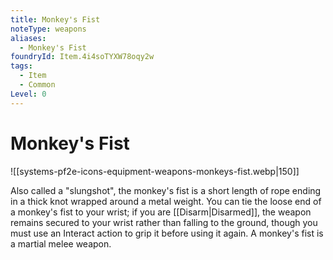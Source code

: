 ```yaml
---
title: Monkey's Fist
noteType: weapons
aliases:
  - Monkey's Fist
foundryId: Item.4i4soTYXW78oqy2w
tags:
  - Item
  - Common
Level: 0
---
```


# Monkey's Fist
![[systems-pf2e-icons-equipment-weapons-monkeys-fist.webp|150]]

Also called a "slungshot", the monkey's fist is a short length of rope ending in a thick knot wrapped around a metal weight. You can tie the loose end of a monkey's fist to your wrist; if you are [[Disarm|Disarmed]], the weapon remains secured to your wrist rather than falling to the ground, though you must use an Interact action to grip it before using it again. A monkey's fist is a martial melee weapon.
